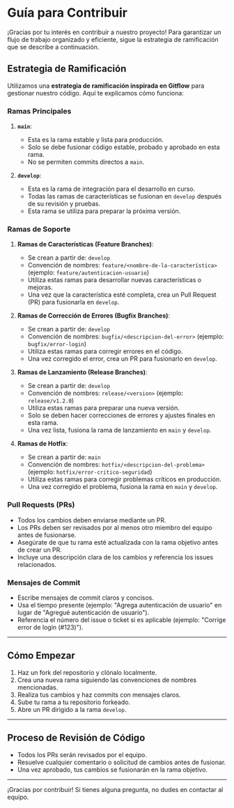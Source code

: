 # Guía para Contribuir

¡Gracias por tu interés en contribuir a nuestro proyecto! Para garantizar un flujo de trabajo organizado y eficiente, sigue la estrategia de ramificación que se describe a continuación.

## Estrategia de Ramificación

Utilizamos una **estrategia de ramificación inspirada en Gitflow** para gestionar nuestro código. Aquí te explicamos cómo funciona:

### Ramas Principales
1. **`main`**:
    - Esta es la rama estable y lista para producción.
    - Solo se debe fusionar código estable, probado y aprobado en esta rama.
    - No se permiten commits directos a `main`.

2. **`develop`**:
    - Esta es la rama de integración para el desarrollo en curso.
    - Todas las ramas de características se fusionan en `develop` después de su revisión y pruebas.
    - Esta rama se utiliza para preparar la próxima versión.

### Ramas de Soporte
1. **Ramas de Características (Feature Branches)**:
    - Se crean a partir de: `develop`
    - Convención de nombres: `feature/<nombre-de-la-característica>` (ejemplo: `feature/autenticacion-usuario`)
    - Utiliza estas ramas para desarrollar nuevas características o mejoras.
    - Una vez que la característica esté completa, crea un Pull Request (PR) para fusionarla en `develop`.

2. **Ramas de Corrección de Errores (Bugfix Branches)**:
    - Se crean a partir de: `develop`
    - Convención de nombres: `bugfix/<descripcion-del-error>` (ejemplo: `bugfix/error-login`)
    - Utiliza estas ramas para corregir errores en el código.
    - Una vez corregido el error, crea un PR para fusionarlo en `develop`.

3. **Ramas de Lanzamiento (Release Branches)**:
    - Se crean a partir de: `develop`
    - Convención de nombres: `release/<version>` (ejemplo: `release/v1.2.0`)
    - Utiliza estas ramas para preparar una nueva versión.
    - Solo se deben hacer correcciones de errores y ajustes finales en esta rama.
    - Una vez lista, fusiona la rama de lanzamiento en `main` y `develop`.

4. **Ramas de Hotfix**:
    - Se crean a partir de: `main`
    - Convención de nombres: `hotfix/<descripcion-del-problema>` (ejemplo: `hotfix/error-critico-seguridad`)
    - Utiliza estas ramas para corregir problemas críticos en producción.
    - Una vez corregido el problema, fusiona la rama en `main` y `develop`.

### Pull Requests (PRs)
- Todos los cambios deben enviarse mediante un PR.
- Los PRs deben ser revisados por al menos otro miembro del equipo antes de fusionarse.
- Asegúrate de que tu rama esté actualizada con la rama objetivo antes de crear un PR.
- Incluye una descripción clara de los cambios y referencia los issues relacionados.

### Mensajes de Commit
- Escribe mensajes de commit claros y concisos.
- Usa el tiempo presente (ejemplo: "Agrega autenticación de usuario" en lugar de "Agregué autenticación de usuario").
- Referencia el número del issue o ticket si es aplicable (ejemplo: "Corrige error de login (#123)").

---

## Cómo Empezar
1. Haz un fork del repositorio y clónalo localmente.
2. Crea una nueva rama siguiendo las convenciones de nombres mencionadas.
3. Realiza tus cambios y haz commits con mensajes claros.
4. Sube tu rama a tu repositorio forkeado.
5. Abre un PR dirigido a la rama `develop`.

---

## Proceso de Revisión de Código
- Todos los PRs serán revisados por el equipo.
- Resuelve cualquier comentario o solicitud de cambios antes de fusionar.
- Una vez aprobado, tus cambios se fusionarán en la rama objetivo.

---

¡Gracias por contribuir! Si tienes alguna pregunta, no dudes en contactar al equipo.